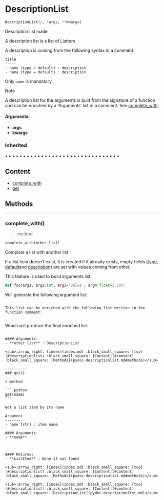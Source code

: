 # DescriptionList

``` python
DescriptionList(/, *args, **kwargs)
```

Description list made

A description list is a list of Listtem

A description is coming from the following syntax in a comment:

```
title
-----
- name (type = default) : description
- name (type = default) : description
```

Only `name` is mandatory.

> [!NOTE]
> A description list for the arguments is built from the signature of a function
> and can be enriched by a 'Arguments' list in a comment. See [complete_with](pydoc-descriptionlist.md#complete_with).

#### Arguments:
- **args**
- **kwargs**

### Inherited

 :black_small_square:  :black_small_square:  :black_small_square:  :black_small_square:  :black_small_square:  :black_small_square:  :black_small_square:  :black_small_square:  :black_small_square:  :black_small_square:  :black_small_square:  :black_small_square:  :black_small_square:  :black_small_square:  :black_small_square:  :black_small_square:  :black_small_square:  :black_small_square:  :black_small_square:  :black_small_square:  :black_small_square:  :black_small_square:  :black_small_square:  :black_small_square:  :black_small_square:  :black_small_square:  :black_small_square:  :black_small_square:  :black_small_square:  :black_small_square:  :black_small_square:  :black_small_square:

## Content

- [complete_with](pydoc-descriptionlist.md#complete_with)
- [get](pydoc-descriptionlist.md#get)

## Methods



----------
### complete_with()

> method

``` python
complete_with(other_list)
```

Complete a list with another list

If a list item doesn't exist, it is created
If it already exists, empty fields ([type](pydoc-listitem.md#type), [default](pydoc-listitem.md#default)and [description](pydoc-listitem.md#description))
are set with values coming from other.

This feature is used to build arguments list. 
    
``` python
def foo(arg1, arg2:int, arg3='value', arg4:float=3.14):
```

Will generate the following argument list:

````

This list can be enriched with the following list written in the function comment:


````

Which will produce the final enriched list:

````

#### Arguments:
- **other_list** : DescriptionList

<sub>:arrow_right: [index](index.md) :black_small_square: [top](#descriptionlist) :black_small_square: [Content](#content) :black_small_square: [Methods](pydoc-descriptionlist.md#methods)</sub>

----------
### get()

> method

``` python
get(name)
```

Get a list item by its name

Argument
--------
- name (str) : item name

#### Arguments:
- **name**



#### Returns:
- **ListItem** : None if not found

<sub>:arrow_right: [index](index.md) :black_small_square: [top](#descriptionlist) :black_small_square: [Content](#content) :black_small_square: [Methods](pydoc-descriptionlist.md#methods)</sub>

<sub>:arrow_right: [index](index.md) :black_small_square: [top](#descriptionlist) :black_small_square: [Content](#content) :black_small_square: [DescriptionList](pydoc-descriptionlist.md)</sub>
